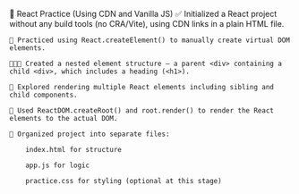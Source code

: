 🚀 React Practice (Using CDN and Vanilla JS)
✅ Initialized a React project without any build tools (no CRA/Vite), using CDN links in a plain HTML file.

    🧠 Practiced using React.createElement() to manually create virtual DOM elements.

    👨‍👩‍👧 Created a nested element structure — a parent <div> containing a child <div>, which includes a heading (<h1>).

    🔁 Explored rendering multiple React elements including sibling and child components.

    🧪 Used ReactDOM.createRoot() and root.render() to render the React elements to the actual DOM.

    📂 Organized project into separate files:

        index.html for structure

        app.js for logic

        practice.css for styling (optional at this stage)
